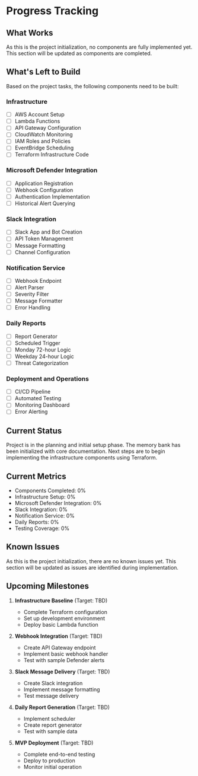 # Progress Tracking

## What Works

As this is the project initialization, no components are fully implemented yet. This section will be updated as components are completed.

## What's Left to Build

Based on the project tasks, the following components need to be built:

### Infrastructure
- [ ] AWS Account Setup
- [ ] Lambda Functions
- [ ] API Gateway Configuration
- [ ] CloudWatch Monitoring
- [ ] IAM Roles and Policies
- [ ] EventBridge Scheduling
- [ ] Terraform Infrastructure Code

### Microsoft Defender Integration
- [ ] Application Registration
- [ ] Webhook Configuration
- [ ] Authentication Implementation
- [ ] Historical Alert Querying

### Slack Integration
- [ ] Slack App and Bot Creation
- [ ] API Token Management
- [ ] Message Formatting
- [ ] Channel Configuration

### Notification Service
- [ ] Webhook Endpoint
- [ ] Alert Parser
- [ ] Severity Filter
- [ ] Message Formatter
- [ ] Error Handling

### Daily Reports
- [ ] Report Generator
- [ ] Scheduled Trigger
- [ ] Monday 72-hour Logic
- [ ] Weekday 24-hour Logic
- [ ] Threat Categorization

### Deployment and Operations
- [ ] CI/CD Pipeline
- [ ] Automated Testing
- [ ] Monitoring Dashboard
- [ ] Error Alerting

## Current Status

Project is in the planning and initial setup phase. The memory bank has been initialized with core documentation. Next steps are to begin implementing the infrastructure components using Terraform.

## Current Metrics
- Components Completed: 0%
- Infrastructure Setup: 0%
- Microsoft Defender Integration: 0%
- Slack Integration: 0%
- Notification Service: 0%
- Daily Reports: 0%
- Testing Coverage: 0%

## Known Issues

As this is the project initialization, there are no known issues yet. This section will be updated as issues are identified during implementation.

## Upcoming Milestones

1. **Infrastructure Baseline** (Target: TBD)
   - Complete Terraform configuration
   - Set up development environment
   - Deploy basic Lambda function

2. **Webhook Integration** (Target: TBD)
   - Create API Gateway endpoint
   - Implement basic webhook handler
   - Test with sample Defender alerts

3. **Slack Message Delivery** (Target: TBD)
   - Create Slack integration
   - Implement message formatting
   - Test message delivery

4. **Daily Report Generation** (Target: TBD)
   - Implement scheduler
   - Create report generator
   - Test with sample data

5. **MVP Deployment** (Target: TBD)
   - Complete end-to-end testing
   - Deploy to production
   - Monitor initial operation 